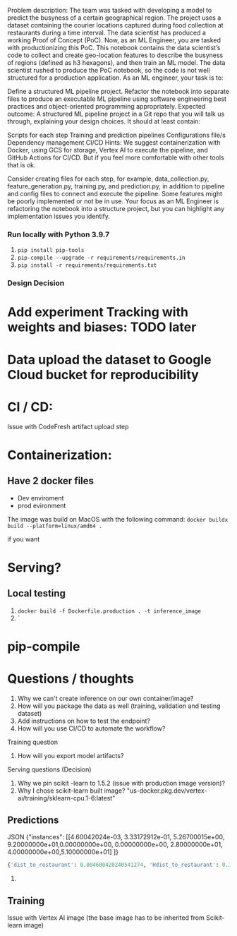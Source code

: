 Problem description: The team was tasked with developing a model to predict the busyness of a certain geographical region. The project uses a dataset containing the courier locations captured during food collection at restaurants during a time interval. The data scientist has produced a working Proof of Concept (PoC). Now, as an ML Engineer, you are tasked with productionizing this PoC. This notebook contains the data scientist’s code to collect and create geo-location features to describe the busyness of regions (defined as h3 hexagons), and then train an ML model. The data scientist rushed to produce the PoC notebook, so the code is not well structured for a production application. As an ML engineer, your task is to:

Define a structured ML pipeline project.
Refactor the notebook into separate files to produce an executable ML pipeline using software engineering best practices and object-oriented programming appropriately.
Expected outcome: A structured ML pipeline project in a Git repo that you will talk us through, explaining your design choices. It should at least contain:

Scripts for each step
Training and prediction pipelines
Configurations file/s
Dependency management
CI/CD
Hints: We suggest containerization with Docker, using GCS for storage, Vertex AI to execute the pipeline, and GitHub Actions for CI/CD. But if you feel more comfortable with other tools that is ok.

Consider creating files for each step, for example, data_collection.py, feature_generation.py, training.py, and prediction.py, in addition to pipeline and config files to connect and execute the pipeline. Some features might be poorly implemented or not be in use. Your focus as an ML Engineer is refactoring the notebook into a structure project, but you can highlight any implementation issues you identify.



### Run locally with Python 3.9.7
1. `pip install pip-tools`
2. `pip-compile --upgrade -r requirements/requirements.in`
3. `pip install -r requirements/requirements.txt`

### Design Decision


# Add experiment Tracking with weights and biases: TODO later

# Data upload the dataset to Google Cloud bucket for reproducibility


# CI / CD:
Issue with CodeFresh artifact upload step




# Containerization: 
## Have 2 docker files
- Dev enviroment 
- prod evironment
<!--  -->
The image was build on MacOS with the following command: `docker buildx build --platform=linux/amd64 .`

if you want 

# Serving? 
<!-- How will we access the predcitions -->
<!-- What will be the considered the input to the model -->

## Local testing 
1. `docker build -f Dockerfile.production . -t inference_image`
2. `




# pip-compile



# Questions / thoughts



1. Why we can't create inference on our own container/image?
2. How will you package the data as well (training, validation and testing dataset)
3. Add instructions on how to test the endpoint?
4. How will you use CI/CD to automate the workflow?


Training question
1. How will you export model artifacts?


Serving questions (Decision)
1. Why we pin scikit -learn to 1.5.2 (issue with production image version)? 
2. Why I chose scikit-learn built image?
    "us-docker.pkg.dev/vertex-ai/training/sklearn-cpu.1-6:latest"


## Predictions

JSON
{"instances": [[4.60042024e-03, 3.33172912e-01, 5.26700015e+00, 9.20000000e+01,0.00000000e+00, 0.00000000e+00, 2.80000000e+01, 4.00000000e+00,5.10000000e+01] ]}

```python
{'dist_to_restaurant': 0.004600420240541274, 'Hdist_to_restaurant': 0.3331729124701994, 'avg_Hdist_to_restaurants': 5.2670001515392695, 'date_day_number': 92.0, 'restaurant_id': 0.0, 'Five_Clusters_embedding': 0.0, 'h3_index': 28.0, 'date_hour_number': 4.0, 'restaurants_per_index': 51.0}
```


1. 


## Training
Issue with Vertex AI image (the base image has to be inherited from Scikit-learn image)